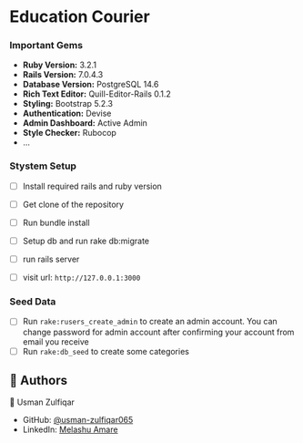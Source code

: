 # Education Courier
### Important Gems

* **Ruby Version:** 3.2.1
* **Rails Version:** 7.0.4.3
* **Database Version:** PostgreSQL 14.6
* **Rich Text Editor:** Quill-Editor-Rails 0.1.2
* **Styling:** Bootstrap 5.2.3
* **Authentication:** Devise
* **Admin Dashboard:** Active Admin
* **Style Checker:** Rubocop
* ...

### Stystem Setup

- [ ] Install required rails and ruby version
- [ ] Get clone of the repository
- [ ] Run bundle install
- [ ] Setup db and run rake db:migrate
- [ ] run rails server
- [ ] visit url: ` http://127.0.0.1:3000 `


### Seed Data

- [ ] Run ` rake:rusers_create_admin ` to create an admin account. 
  You can change password for admin account after confirming your account from email you receive
- [ ] Run ` rake:db_seed ` to create some categories

## 👥 Authors <a name="authors"></a>

 👤 Usman Zulfiqar

- GitHub: [@usman-zulfiqar065](https://github.com/usman-zulfiqar065)
- LinkedIn: [Melashu Amare](https://www.linkedin.com/in/usman-zulfiqar/)